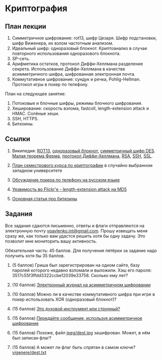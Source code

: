Криптография
============

План лекции
-----------

1. Симметричное шифрование: rot13, шифр Цезаря. Шифр подстановки, шифр Виженера, их взлом частотным анализом.
2. Идеальный шифр: одноразовый блокнот. Криптоанализ в случае повторного использования одноразового блокнота.
3. SP-сеть.
3. Арифметика остатков, протокол Диффи-Хеллмана разделение секрета.
Использование Диффи-Хеллмана в качестве асимметричного шифра, шифрованная электронная почта.
5. Коммутативное шифрование: сундук и речка, Pohlig-Hellman. Протокол игры в покер по телефону.

План на следующее занятие:
1. Потоковые и блочные шифры, режимы блочного шифрования.
2. Хеширование: скорость взлома, fastcoll, length-extension attack и HMAC. Солёные хеши.
3. SSH, HTTPS.
4. Биткоины.


Ссылки
------

1. Википедия:
[ROT13](http://ru.wikipedia.org/wiki/ROT13),
[одноразовый блокнот](http://ru.wikipedia.org/wiki/%D0%9D%D0%B5%D0%B2%D0%B7%D0%BB%D0%B0%D0%BC%D1%8B%D0%B2%D0%B0%D0%B5%D0%BC%D1%8B%D0%B9_%D1%88%D0%B8%D1%84%D1%80),
[симметричный шифр DES](http://ru.wikipedia.org/wiki/DES).
[Малая теорема Ферма](http://ru.wikipedia.org/wiki/%D0%9C%D0%B0%D0%BB%D0%B0%D1%8F_%D1%82%D0%B5%D0%BE%D1%80%D0%B5%D0%BC%D0%B0_%D0%A4%D0%B5%D1%80%D0%BC%D0%B0),
[протокол Диффи-Хеллмана](http://ru.wikipedia.org/wiki/%D0%9F%D1%80%D0%BE%D1%82%D0%BE%D0%BA%D0%BE%D0%BB_%D0%94%D0%B8%D1%84%D1%84%D0%B8_%E2%80%94_%D0%A5%D0%B5%D0%BB%D0%BB%D0%BC%D0%B0%D0%BD%D0%B0),
[RSA](http://ru.wikipedia.org/wiki/RSA),
[SSH](http://ru.wikipedia.org/wiki/SSH),
[SSL](http://ru.wikipedia.org/wiki/SSL).

2. [План семестрового курса по криптографии](https://www.cs.purdue.edu/homes/ninghui/courses/555_Spring12/lectures.html)
в случайно выбранном западном университете

3. [Обсуждение покера по телефону на русском языке](http://logic.pdmi.ras.ru/~yura/crypto/02byzant.pdf)

4. [Уязвимость во Flickr'e - length-extension attack на MD5](http://netifera.com/research/flickr_api_signature_forgery.pdf)

5. [Основная статья про биткоины](https://bitcoin.org/bitcoin.pdf)


Задания
-------

Все задания сдаются письменно, ответы и флаги отправляются на электронную почту vpavlenko.int@gmail.com.
Прошу извещать меня сразу же, как только вам удастся решить хотя бы одну задачу. Это позволит мне мониторить
вашу активность.

Обязательная часть: 45 баллов. Для получения пятёрки за задание надо получить хотя бы 35 баллов.

1. (5 баллов)
Гриша был зарегистрирован на одном сайте, базу паролей которого недавно взломали и выложили. Хэш его пароля: 3517c55f3ffdd3322ccbe12039e33758. Сколько ему лет?

2. (10 баллов)
[Электронный журнал на асимметричном шифровании](marks/)

3. (10 баллов)
Можно ли в качестве коммутативного шифра при игре в покер использовать XOR (одноразовый блокнот)?

4. (15 баллов)
[Это духовой инструмент или струнный?](sub.txt)

5. (15 баллов)
[Передайте сообщение, используя асимметричное шифрование](public-key/)

6. (15 баллов)
Похоже, файл [jpeg/dest.jpg](jpeg/dest.jpg) зашифрован. Может, в нём был записан флаг?

7. (15 баллов)
А может ли флаг быть спрятан в самом ключе? [vigenere/dest.txt](vigenere/dest.txt)
